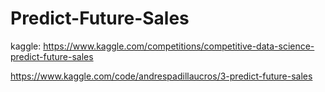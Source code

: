 # Predict-Future-Sales
kaggle: https://www.kaggle.com/competitions/competitive-data-science-predict-future-sales

https://www.kaggle.com/code/andrespadillaucros/3-predict-future-sales
